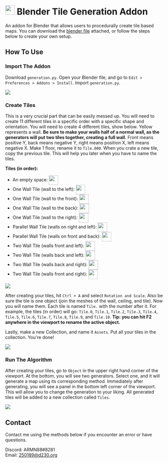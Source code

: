 # <img src="https://upload.wikimedia.org/wikipedia/commons/thumb/0/0c/Blender_logo_no_text.svg/939px-Blender_logo_no_text.svg.png" height="30vh"> Blender Tile Generation Addon
An addon for Blender that allows users to procedurally create tile based maps. You can download the [blender file](https://github.com/ARMN88/2D-Tile-Generation-Plugin/archive/refs/heads/main.zip) attached, or follow the steps below to create your own setup.

## How To Use
### Import The Addon
Download `generation.py`. Open your Blender file, and go to `Edit > Preferences > Addons > Install`. Import `generation.py`.

![](https://cdn.discordapp.com/attachments/898063879614124042/982370436945969172/unknown.png)

### Create Tiles
This is a very crucial part that can be easily messed up. You will need to create 11 different tiles in a specific order with a specific shape and orientation. You will need to create 4 different tiles, show below. Yellow represents a wall. **Be sure to make your walls half of a normal wall, as the generators will put two tiles together, creating a full wall.** Front means positive Y, back means negative Y, right means position X, left means negative X. Make 1 floor, rename it to `Tile.000`. When you crate a new tile, copy the previous tile. This will help you later when you have to name the tiles.

**Tiles (in order):**
- An empty space: <img src="https://lh3.googleusercontent.com/d/1tHOqRCMh4RSiRcEiRpEys_RQuQsqlCcV" align="center" height="30vh">
- One Wall Tile (wall to the left): <img src="https://lh3.googleusercontent.com/d/1dP2B2xDiFpB6WmclFfbOWRucZMgVlodN" align="center" height="30vh">
- One Wall Tile (wall to the front): <img src="https://lh3.googleusercontent.com/d/1l6m99_Rd7_X9tA_V8zVNPWODkp_PI47D" align="center" height="30vh">
- One Wall Tile (wall to the back): <img src="https://lh3.googleusercontent.com/d/1zvNQTM449x9f_zCvzzgYQ8Z6PoDzmBnE" align="center" height="30vh">
- One Wall Tile (wall to the right): <img src="https://lh3.googleusercontent.com/d/1A_bQrdtIrURMlVeokBzeyrKkn0GHU_Tb" align="center" height="30vh">
- Parallel Wall Tile (walls on right and left): <img src="https://lh3.googleusercontent.com/d/1XUjgFPi0yvEfDaobO6KMbHLotG5oL3Hn" align="center" height="30vh">
- Parallel Wall Tile (walls on front and back): <img src="https://lh3.googleusercontent.com/d/1qh0vuzp3lniH1F7vO06cZ4oOnEKZpLRX" align="center" height="30vh">
- Two Wall Tile (walls front and left): <img src="https://lh3.googleusercontent.com/d/1TugdnOUbyGLLZBspucMxJ8yHjiQDICF0" align="center" height="30vh">
- Two Wall Tile (walls back and left): <img src="https://lh3.googleusercontent.com/d/1FxYCGy0cB-q8u4uPhynRxP0NK8ZEKmSv" align="center" height="30vh">
- Two Wall Tile (walls back and right): <img src="https://lh3.googleusercontent.com/d/16HZK_xkDMKSns-Yr7o0awZMX660KORbs" align="center" height="30vh">
- Two Wall Tile (walls front and right): <img src="https://lh3.googleusercontent.com/d/1N1_CV2IEpuZuim4iy4fKfxQJIJ8oVNWe" align="center" height="30vh">

![](https://cdn.discordapp.com/attachments/898063879614124042/982369621577457684/unknown.png)

After creating your tiles, hit `Ctrl + A` and select `Rotation and Scale`. Also be sure the tile is one object (join the meshes of the wall, ceiling, and tile). Now you will name them. Each tile is named `Tile.` with the number after it. For example, the tiles (in order) will go: `Tile.0`, `Tile.1`, `Tile.2`, `Tile.3`, `Tile.4`, `Tile.5`, `Tile.6`, `Tile.7`, `Tile.8`, `Tile.9`, and `Tile.10`. **Tip: you can hit F2 anywhere in the viewport to rename the active object.**

Lastly, make a new Collection, and name it `Assets`. Put all your tiles in the collection. You're done!

![](https://cdn.discordapp.com/attachments/898063879614124042/982364079400300564/unknown.png)

### Run The Algorithm
After creating your tiles, go to `Object` in the upper right hand corner of the viewport. At the bottom, you will see two generators. Select one, and it will generate a map using its corresponding method. Immediately after generating, you will see a panel in the bottom left corner of the viewport. This will allow you to change the generation to your liking. All generated tiles will be added to a new collection called `Tiles`.

![](https://cdn.discordapp.com/attachments/898063879614124042/982371079861440523/unknown.png)

## Contact
Contact me using the methods below if you encounter an error or have questions.

Discord: ARMN88#8281 \
Email: 250189@d230.org
